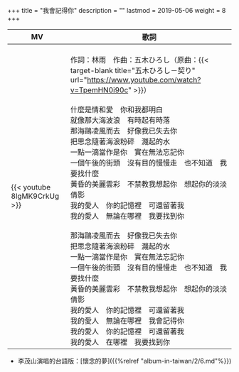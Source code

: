 +++
title = "我會記得你"
description = ""
lastmod = 2019-05-06
weight = 8
+++

MV  | 歌詞  
--------------|-------
{{< youtube 8lgMK9CrkUg >}}|<br/>作詞：林雨　作曲：五木ひろし（原曲：{{< target-blank title="五木ひろし－契り" url="https://www.youtube.com/watch?v=TpemHN0i90c" >}}）<br/><br/>什麼是情和愛　你和我都明白<br/>就像那大海波浪　有時起有時落<br/>那海鷗凌風而去　好像我已失去你<br/>把思念隨著海浪粉碎　濺起的水<br/>一點一滴當作是你　實在無法忘記你<br/> 一個午後的街頭　沒有目的慢慢走　也不知道　我要找什麼<br/>黃昏的美麗雲彩　不禁教我想起你　想起你的淡淡倩影<br/>我的愛人　你的記憶裡　可還留著我<br/>我的愛人　無論在哪裡　我要找到你<br/><br/>那海鷗凌風而去　好像我已失去你<br/>把思念隨著海浪粉碎　濺起的水<br/>一點一滴當作是你　實在無法忘記你<br/>一個午後的街頭　沒有目的慢慢走　也不知道　我要找什麼<br/>黃昏的美麗雲彩　不禁教我想起你　想起你的淡淡倩影<br/>我的愛人　你的記憶裡　可還留著我<br/>我的愛人　無論在哪裡　我會記得你<br/>我的愛人　你的記憶裡　可還留著我 <br/>我的愛人　在哪裡　我要找到你<br/>

* 李茂山演唱的台語版：[懷念的夢]({{%relref "album-in-taiwan/2/6.md"%}}) 